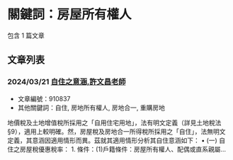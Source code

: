 # 關鍵詞：房屋所有權人

包含 1 篇文章

## 文章列表

### 2024/03/21 [自住之意涵,許文昌老師](../../articles/910837_%E8%87%AA%E4%BD%8F%E4%B9%8B%E6%84%8F%E6%B6%B5%2C%E8%A8%B1%E6%96%87%E6%98%8C%E8%80%81%E5%B8%AB.md)
- 文章編號：910837
- 其他關鍵詞：自住, 房地所有權人, 房地合一, 重購房地

地價稅及土地增值稅所採用之「自用住宅用地」，法有明文定義（詳見土地稅法§9），適用上較明確。然，房屋稅及房地合一所得稅所採用之「自住」，法無明文定義，其意涵因適用情形而異。茲就其適用情形分析其自住意涵如下： • (一) 自住之房屋稅優惠稅率： 1. 條件：(1)戶籍條件：房屋所有權人、配偶或直系親屬...
